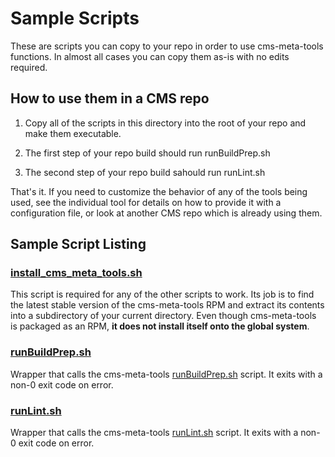 # Sample Scripts

These are scripts you can copy to your repo in order to use cms-meta-tools functions. In almost
all cases you can copy them as-is with no edits required.

## How to use them in a CMS repo

1. Copy all of the scripts in this directory into the root of your repo and make them executable.

2. The first step of your repo build should run runBuildPrep.sh

3. The second step of your repo build sahould run runLint.sh

That's it. If you need to customize the behavior of any of the tools being used, see the individual
tool for details on how to provide it with a configuration file, or look at another CMS repo which
is already using them.

## Sample Script Listing

### [install_cms_meta_tools.sh](install_cms_meta_tools.sh)

This script is required for any of the other scripts to work. Its job is to find the latest stable
version of the cms-meta-tools RPM and extract its contents into a subdirectory of your current
directory. Even though cms-meta-tools is packaged as an RPM, 
**it does not install itself onto the global system**.

### [runBuildPrep.sh](runBuildPrep.sh)

Wrapper that calls the cms-meta-tools [runBuildPrep.sh](../scripts/README.md#runBuildPrep.sh) script.
It exits with a non-0 exit code on error.

### [runLint.sh](runLint.sh)

Wrapper that calls the cms-meta-tools [runLint.sh](../scripts/README.md#runLint.sh) script.
It exits with a non-0 exit code on error.
